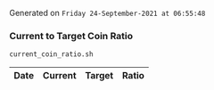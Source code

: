 Generated on `Friday 24-September-2021 at 06:55:48`

### Current to Target Coin Ratio
`current_coin_ratio.sh`

Date|Current|Target|Ratio
---|---|---|---
